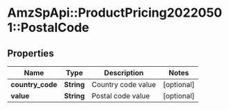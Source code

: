 # AmzSpApi::ProductPricing20220501::PostalCode

## Properties
Name | Type | Description | Notes
------------ | ------------- | ------------- | -------------
**country_code** | **String** | Country code value | [optional] 
**value** | **String** | Postal code value  | [optional] 

